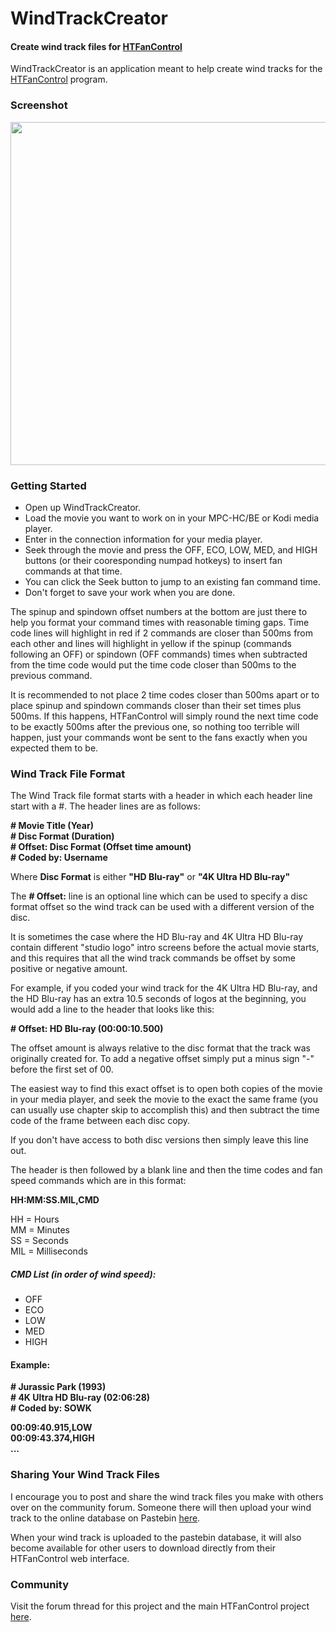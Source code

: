 # WindTrackCreator
#### Create wind track files for [HTFanControl](https://github.com/nicko88/HTFanControl)

WindTrackCreator is an application meant to help create wind tracks for the [HTFanControl](https://github.com/nicko88/HTFanControl) program.

### Screenshot

<img src="https://user-images.githubusercontent.com/1866075/89132030-cca9ee80-d4d6-11ea-87bb-0f1ca061ba42.png" width="549px" />

### Getting Started

* Open up WindTrackCreator.
* Load the movie you want to work on in your MPC-HC/BE or Kodi media player.
* Enter in the connection information for your media player.
* Seek through the movie and press the OFF, ECO, LOW, MED, and HIGH buttons (or their cooresponding numpad hotkeys) to insert fan commands at that time.
* You can click the Seek button to jump to an existing fan command time.
* Don't forget to save your work when you are done.

The spinup and spindown offset numbers at the bottom are just there to help you format your command times with reasonable timing gaps.  Time code lines will highlight in red if 2 commands are closer than 500ms from each other and lines will highlight in yellow if the spinup (commands following an OFF) or spindown (OFF commands) times when subtracted from the time code would put the time code closer than 500ms to the previous command.

It is recommended to not place 2 time codes closer than 500ms apart or to place spinup and spindown commands closer than their set times plus 500ms.  If this happens, HTFanControl will simply round the next time code to be exactly 500ms after the previous one, so nothing too terrible will happen, just your commands wont be sent to the fans exactly when you expected them to be.

### Wind Track File Format

The Wind Track file format starts with a header in which each header line start with a #.  The header lines are as follows:

**\# Movie Title (Year)**  
**\# Disc Format (Duration)**  
**\# Offset: Disc Format (Offset time amount)**  
**\# Coded by: Username**

Where **Disc Format** is either **"HD Blu-ray"** or **"4K Ultra HD Blu-ray"**

The **# Offset:** line is an optional line which can be used to specify a disc format offset so the wind track can be used with a different version of the disc.

It is sometimes the case where the HD Blu-ray and 4K Ultra HD Blu-ray contain different "studio logo" intro screens before the actual movie starts, and this requires that all the wind track commands be offset by some positive or negative amount.

For example, if you coded your wind track for the 4K Ultra HD Blu-ray, and the HD Blu-ray has an extra 10.5 seconds of logos at the beginning, you would add a line to the header that looks like this:

**\# Offset: HD Blu-ray (00:00:10.500)**  

The offset amount is always relative to the disc format that the track was originally created for.  To add a negative offset simply put a minus sign "-" before the first set of 00.

The easiest way to find this exact offset is to open both copies of the movie in your media player, and seek the movie to the exact the same frame (you can usually use chapter skip to accomplish this) and then subtract the time code of the frame between each disc copy.

If you don't have access to both disc versions then simply leave this line out.

The header is then followed by a blank line and then the time codes and fan speed commands which are in this format:

**HH:MM:SS.MIL,CMD**

HH = Hours  
MM = Minutes  
SS = Seconds  
MIL = Milliseconds

##### CMD List (in order of wind speed):
* OFF
* ECO
* LOW
* MED
* HIGH

#### Example:

**\# Jurassic Park (1993)**  
**\# 4K Ultra HD Blu-ray (02:06:28)**  
**\# Coded by: SOWK**
 
**00:09:40.915,LOW**  
**00:09:43.374,HIGH**  
**...**

### Sharing Your Wind Track Files

I encourage you to post and share the wind track files you make with others over on the community forum.  Someone there will then upload your wind track to the online database on Pastebin [here](https://pastebin.com/u/SOWK).

When your wind track is uploaded to the pastebin database, it will also become available for other users to download directly from their HTFanControl web interface.

### Community

Visit the forum thread for this project and the main HTFanControl project [here](https://www.avsforum.com/forum/28-tweaks-do-yourself/3152346-4d-theater-wind-effect-diy-home-theater-project.html).